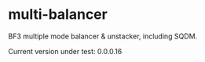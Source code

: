 multi-balancer
==============

BF3 multiple mode balancer &amp; unstacker, including SQDM.

Current version under test: 0.0.0.16
